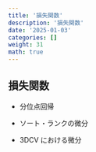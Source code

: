 ```yaml
---
title: '損失関数'
description: '損失関数'
date: '2025-01-03'
categories: []
weight: 31
math: true
---
```


## 損失関数

- 分位点回帰

- ソート・ランクの微分

- 3DCV における微分